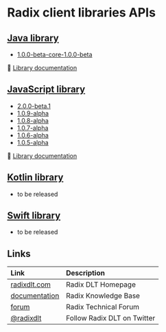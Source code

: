 # Radix client libraries APIs

## [Java library](https://docs.radixdlt.com/radixdlt-java)

* [1.0.0-beta-core-1.0.0-beta](radixdlt-java/1.0.0-beta-core-1.0.0-beta)

📖 [Library documentation](https://docs.radixdlt.com/radixdlt-java)

## [JavaScript library](https://docs.radixdlt.com/radixdlt-js)

* [2.0.0-beta.1](radixdlt-js/2.0.0-beta.1)
* [1.0.9-alpha](radixdlt-js/1.0.9-alpha)
* [1.0.8-alpha](radixdlt-js/1.0.8-alpha)
* [1.0.7-alpha](radixdlt-js/1.0.7-alpha)
* [1.0.6-alpha](radixdlt-js/1.0.6-alpha)
* [1.0.5-alpha](radixdlt-js/1.0.5-alpha)	

📖 [Library documentation](https://docs.radixdlt.com/radixdlt-js)

## [Kotlin library](https://docs.radixdlt.com/radixdlt-kotlin)

* to be released

## [Swift library](https://docs.radixdlt.com/radixdlt-swift)

* to be released

## Links

| Link | Description |
| :----- | :------ |
[radixdlt.com](https://radixdlt.com/) | Radix DLT Homepage
[documentation](https://docs.radixdlt.com/) | Radix Knowledge Base
[forum](https://forum.radixdlt.com/) | Radix Technical Forum
[@radixdlt](https://twitter.com/radixdlt) | Follow Radix DLT on Twitter
